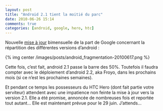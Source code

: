 ```yaml
---
layout: post
title: "Android 2.1 tient la moitié du parc"
date: 2010-06-26 15:14
comments: true
categories: [android, google, hero, htc]
---
```


Nouvelle [mise à jour](http://developer.android.com/resources/dashboard/platform-versions.html) bimensuelle de la part de Google concernant la répartition des différentes versions d’android :

{% img center /images/posts/android_fragmentation-20100617.png %}

Cette fois, c’est fait, android 2.1 passe la barre des 50%. Toutefois il faudra compter avec le déploiement d’android 2.2, aka Froyo, dans les prochains mois (si ce n’est les prochaines semaines).

Et pendant ce temps les possesseurs du HTC Hero (dont fait partie votre serviteur) attendent avec une impatience non feinte la mise à jour vers la version 2.1. Elle a été promise, annoncée de nombreuses fois et reportée tout autant… Elle est maintenant prévue pour le 29 juin. J’attends…
